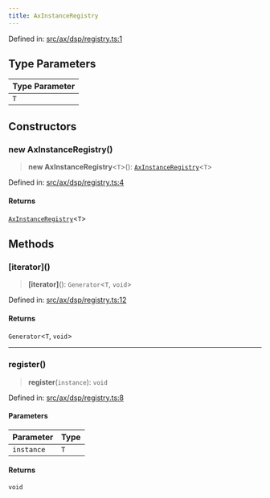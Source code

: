 ```yaml
---
title: AxInstanceRegistry
---
```


Defined in: [src/ax/dsp/registry.ts:1](#apidocs/httpsgithubcomax-llmaxblob3b79ada8d723949fcd8a76c2b6f48cf69d8394f8srcaxdspregistrytsl1)

## Type Parameters

| Type Parameter |
| ------ |
| `T` |

## Constructors

<a id="Constructors"></a>

### new AxInstanceRegistry()

> **new AxInstanceRegistry**\<`T`\>(): [`AxInstanceRegistry`](#apidocs/classaxinstanceregistry)\<`T`\>

Defined in: [src/ax/dsp/registry.ts:4](#apidocs/httpsgithubcomax-llmaxblob3b79ada8d723949fcd8a76c2b6f48cf69d8394f8srcaxdspregistrytsl4)

#### Returns

[`AxInstanceRegistry`](#apidocs/classaxinstanceregistry)\<`T`\>

## Methods

<a id="iterator"></a>

### \[iterator\]()

> **\[iterator\]**(): `Generator`\<`T`, `void`\>

Defined in: [src/ax/dsp/registry.ts:12](#apidocs/httpsgithubcomax-llmaxblob3b79ada8d723949fcd8a76c2b6f48cf69d8394f8srcaxdspregistrytsl12)

#### Returns

`Generator`\<`T`, `void`\>

***

<a id="register"></a>

### register()

> **register**(`instance`): `void`

Defined in: [src/ax/dsp/registry.ts:8](#apidocs/httpsgithubcomax-llmaxblob3b79ada8d723949fcd8a76c2b6f48cf69d8394f8srcaxdspregistrytsl8)

#### Parameters

| Parameter | Type |
| ------ | ------ |
| `instance` | `T` |

#### Returns

`void`
